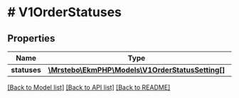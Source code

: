 # # V1OrderStatuses

## Properties

Name | Type | Description | Notes
------------ | ------------- | ------------- | -------------
**statuses** | [**\Mrstebo\EkmPHP\Models\V1OrderStatusSetting[]**](V1OrderStatusSetting.md) |  | [optional]

[[Back to Model list]](../../README.md#models) [[Back to API list]](../../README.md#endpoints) [[Back to README]](../../README.md)
